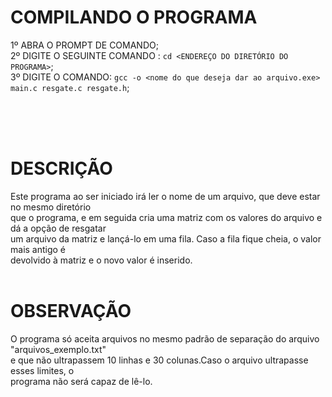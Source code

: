 # COMPILANDO O PROGRAMA<br>

1º ABRA O PROMPT DE COMANDO;<br>
2º DIGITE O SEGUINTE COMANDO : ```cd <ENDEREÇO DO DIRETÓRIO DO PROGRAMA>```;<br>
3º DIGITE O COMANDO: ```gcc -o <nome do que deseja dar ao arquivo.exe> main.c resgate.c resgate.h```;<br>


<br><br><br>
# DESCRIÇÃO<br>
Este programa ao ser iniciado irá ler o nome de um arquivo, que deve estar no mesmo diretório<br>
que o programa, e em seguida cria uma matriz com os valores do arquivo e dá a opção de resgatar<br>
um arquivo da matriz e lançá-lo em uma fila. Caso a fila fique cheia, o valor mais antigo é <br>
devolvido à matriz e o novo valor é inserido.<br> <br>

# OBSERVAÇÃO<br>
O programa só aceita arquivos no mesmo padrão de separação do arquivo "arquivos_exemplo.txt" <br>
e que não ultrapassem 10 linhas e 30 colunas.Caso o arquivo ultrapasse esses limites, o <br>
programa não será capaz de lê-lo.

